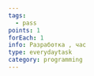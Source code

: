 ```yaml
---
tags:
  - pass
points: 1
forEach: 1
info: Разработка , час
type: everydaytask
category: programming
---
```

